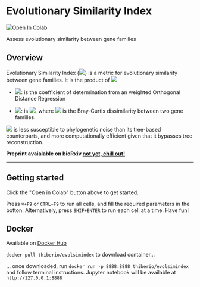 # Evolutionary Similarity Index
<!-- badges: start -->
[![Open In Colab](https://colab.research.google.com/assets/colab-badge.svg)](https://colab.research.google.com/github/lthiberiol/evolSimIndex/blob/master/correlate_evolution.ipynb)
<!--badges: end -->

Assess evolutionary similarity between gene families

## Overview
Evolutionary Similarity Index (<img src="https://render.githubusercontent.com/render/math?math=I_{ES}">) is a metric for evolutionary similarity between gene families. It is the product of <img src="https://render.githubusercontent.com/render/math?math=I_{ES}=R^{2}*I_{BC}">

* <img src="https://render.githubusercontent.com/render/math?math=R^{2}">: is the coefficient of determination from an weighted Orthogonal Distance Regression

* <img src="https://render.githubusercontent.com/render/math?math=I_{BC}">: is <img src="https://render.githubusercontent.com/render/math?math=1-D_{BC}">, where <img src="https://render.githubusercontent.com/render/math?math=D_{BC}"> is the Bray-Curtis dissimilarity between two gene families.

<img src="https://render.githubusercontent.com/render/math?math=I_{ES}"> is less susceptible to phylogenetic noise than its tree-based counterparts, and more computationally efficient given that it bypasses tree reconstruction.


**Preprint avaialable on bioRxiv [not yet, chill out!](https://www.biorxiv.org/).**

---

## Getting started
Click the "Open in Colab" button above to get started. 

Press `⌘+F9` or `CTRL+F9` to run all cells, and fill the required parameters in the botton. Alternatively, press `SHIF+ENTER` to run each cell at a time.
Have fun!

## Docker

Available on [Docker Hub](https://hub.docker.com/r/thiberio/evolsimindex)

`docker pull thiberio/evolsimindex` to download container...

... once downloaded, run `docker run -p 8888:8888 thiberio/evolsimindex` and follow terminal instructions. Jupyter notebook will be available at `http://127.0.0.1:8888`